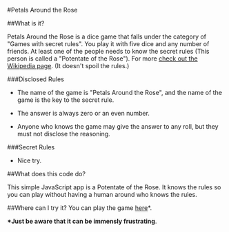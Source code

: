 #Petals Around the Rose

##What is it?

Petals Around the Rose is a dice game that falls under the category of "Games with secret rules". You play it with five dice and any number of friends. At least one of the people needs to know the secret rules (This person is called a "Potentate of the Rose"). For more [check out the Wikipedia page](http://en.wikipedia.org/wiki/Petals_Around_the_Rose). (It doesn't spoil the rules.)

###Disclosed Rules

* The name of the game is "Petals Around the Rose", and the name of the game is the key to the secret rule.

* The answer is always zero or an even number.

* Anyone who knows the game may give the answer to any roll, but they must not disclose the reasoning.

###Secret Rules

* Nice try.

##What does this code do?

This simple JavaScript app is a Potentate of the Rose. It knows the rules so you can play without having a human around who knows the rules.

##Where can I try it?
You can play the game [here](http://tbwiii.com/petals/)*.

__*Just be aware that it can be immensly frustrating__.


